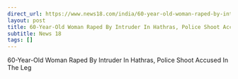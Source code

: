 ```yaml
---
direct_url: https://www.news18.com/india/60-year-old-woman-raped-by-intruder-in-hathras-police-shoot-accused-in-the-leg-9098580.html
layout: post
title: 60-Year-Old Woman Raped By Intruder In Hathras, Police Shoot Accused In The Leg
subtitle: News 18
tags: []
---
```


60-Year-Old Woman Raped By Intruder In Hathras, Police Shoot Accused In The Leg
